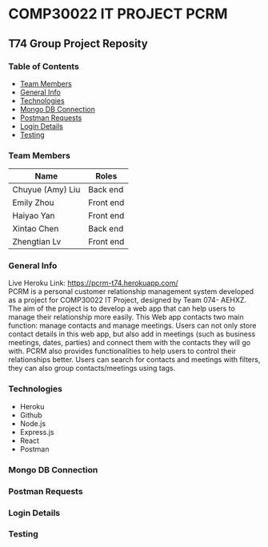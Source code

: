 # COMP30022 IT PROJECT PCRM
## T74 Group Project Reposity

### Table of Contents
-   [Team Members](#team-members)
-   [General Info](#general-info)
-   [Technologies](#technologies)
-   [Mongo DB Connection](#mongo-db-connection)
-   [Postman Requests](#postman-requests)
-   [Login Details](#login-details)
-   [Testing](#testing)
### Team Members
| Name        | Roles        |
| ------------- | ------------- |
|Chuyue (Amy) Liu| Back end|
|Emily Zhou| Front end|
|Haiyao Yan| Front end|
|Xintao Chen| Back end|
|Zhengtian Lv| Front end|
### General Info
Live Heroku Link: https://pcrm-t74.herokuapp.com/ <br />
PCRM is a personal customer relationship management system developed as a project for COMP30022 IT Project, designed by Team 074- AEHXZ. The aim of the project is to develop a web app that can help users to manage their relationship more easily. 
This Web app contacts two main function: manage contacts and manage meetings. Users can not only store contact details in this web app, but also add in meetings (such as business meetings, dates, parties) and connect them with the contacts they will go with.
PCRM also provides functionalities to help users to control their relationships better. Users can search for contacts and meetings with filters, they can also group contacts/meetings using tags.
### Technologies
- Heroku
- Github
- Node.js
- Express.js
- React
- Postman
### Mongo DB Connection
### Postman Requests
### Login Details
### Testing

